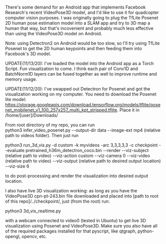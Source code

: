 There's some demand for an Android app that implements Facebook Research's recent VideoPose3D model, and I'd like to use it for quadcopter computer vision purposes. I was originally going to plug the TfLite Posenet 2D human pose estimation model into a SLAM app and try to 3D map a human that way, but that's incovenient and probably much less effective than using the VideoPose3D model on Android.  

Note: using Detectron2 on Android would be too slow, so I'll try using TfLite Posenet to get the 2D human keypoints and then feeding them into Facebook's 3D model.  

UPDATE(11/13/20): I've loaded the model into the Android app as a Torch Script. Fun visualization to come. I think each pair of Conv1D and BatchNorm1D layers can be fused together as well to improve runtime and memory usage.

UPDATE(11/12/20): I've swapped out Detectron for Posenet and got the visualization working on my computer. You need to download the Posenet lite model: 
https://storage.googleapis.com/download.tensorflow.org/models/tflite/posenet_mobilenet_v1_100_257x257_multi_kpt_stripped.tflite. Place it in /home/[user]/Downloads/  

From root directory of my repo, you can run  
python3 infer_video_posenet.py --output-dir data --image-ext mp4 (relative path to videos folder). Then just run  

python3 run_3d_vis.py -d custom -k myvideos -arc 3,3,3,3,3 -c checkpoint --evaluate pretrained_h36m_detectron_coco.bin --render --viz-subject (relative path to video) --viz-action custom --viz-camera 0 --viz-video (relative path to video) --viz-output (relative path to desired output location) --viz-size 6  

to do post-processing and render the visualization into desired output location.  

I also have live 3D visualization working: as long as you have the VideoPose3D cpn-pt-243.bin file downloaded and placed into [path to root of this repo]/../checkpoint/, just (from the root) run: 

 python3 3d_vis_realtime.py  
 
 with a webcam connected to video0 (tested in Ubuntu) to get live 3D visualization using Posenet and VideoPose3D. Make sure you also have all of the required packages installed for that pyscript, like qtgraph, python-opengl, opencv, etc.
